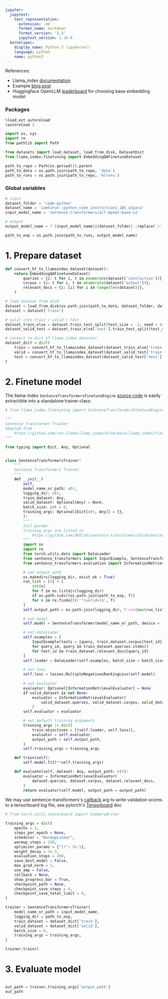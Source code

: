 ```yaml
---
jupyter:
  jupytext:
    text_representation:
      extension: .md
      format_name: markdown
      format_version: '1.3'
      jupytext_version: 1.16.0
  kernelspec:
    display_name: Python 3 (ipykernel)
    language: python
    name: python3
---
```


References:
- Llama_index [documentation](https://docs.llamaindex.ai/en/stable/examples/finetuning/embeddings/finetune_embedding.html#run-embedding-finetuning)
- Example [blog post](https://betterprogramming.pub/fine-tuning-your-embedding-model-to-maximize-relevance-retrieval-in-rag-pipeline-2ea3fa231149)
- Huggingface OpenLLM [leaderboard](https://huggingface.co/spaces/mteb/leaderboard) for choosing base embedding model

### Packages

```python
%load_ext autoreload
%autoreload 2
```

```python
import os, sys
import re
from pathlib import Path

from datasets import load_dataset, load_from_disk, DatasetDict
from llama_index.finetuning import EmbeddingQAFinetuneDataset
```

```python
path_to_repo = Path(os.getcwd()).parent
path_to_data = os.path.join(path_to_repo, 'data')
path_to_runs = os.path.join(path_to_repo, 'mlruns')
```

### Global variables

```python
# input
dataset_folder = 'code-python'
dataset_name = 'iamtarun--python_code_instructions_18k_alpaca'
input_model_name = 'sentence-transformers/all-mpnet-base-v2'
```

```python
# output
output_model_name = f'{input_model_name}@{dataset_folder}'.replace('/', '--')

path_to_exp = os.path.join(path_to_runs, output_model_name)
```

# 1. Prepare dataset

```python
def convert_hf_to_llamaindex_dataset(dataset):
    return EmbeddingQAFinetuneDataset(
        queries = {i: t for i, t in enumerate(dataset['instruction'])},
        corpus = {i: t for i, t in enumerate(dataset['output'])}, 
        relevant_docs = {i: [i] for i in range(len(dataset))},
    )
```

```python
# load dataset from disk
dataset = load_from_disk(os.path.join(path_to_data, dataset_folder, dataset_name))
dataset = dataset['train']

# split into train / valid / test
dataset_train_else = dataset.train_test_split(test_size = .2, seed = 42, shuffle = False)
dataset_valid_test = dataset_train_else['test'].train_test_split(test_size = .5, seed = 42, shuffle = False)

# convert to dict of llama_index datasets
dataset_dict = dict(
    train = convert_hf_to_llamaindex_dataset(dataset_train_else['train']),
    valid = convert_hf_to_llamaindex_dataset(dataset_valid_test['train']),
    test = convert_hf_to_llamaindex_dataset(dataset_valid_test['test']),
)
```

# 2. Finetune model

The llama-index `SentenceTransformersFinetuneEngine` [source code](https://github.com/run-llama/llama_index/blob/main/llama_index/finetuning/embeddings/sentence_transformer.py) is easily extractible into a standalone trainer class:

```python
# from llama_index.finetuning import SentenceTransformersFinetuneEngine
```

```python
"""
Sentence Transformer Trainer.
Adapted from
    https://github.com/run-llama/llama_index/blob/main/llama_index/finetuning/embeddings/sentence_transformer.py
"""

from typing import Dict, Any, Optional


class SentenceTransformersTrainer:
    """
    Sentence Transformers Trainer.
    """
    def __init__(
        self,
        model_name_or_path: str,
        logging_dir: str,
        train_dataset: Any,
        valid_dataset: Optional[Any] = None,
        batch_size: int = 8,
        training_args: Optional[Dict[str, Any]] = {},
        ):
        """
        Init params.
        training_args are listed in 
            https://github.com/UKPLab/sentence-transformers/blob/master/sentence_transformers/SentenceTransformer.py
        """
        import os
        import re
        from torch.utils.data import DataLoader
        from sentence_transformers import InputExample, SentenceTransformer, losses
        from sentence_transformers.evaluation import InformationRetrievalEvaluator

        # set output path
        os.makedirs(logging_dir, exist_ok = True)
        run_list = [0] + [
            int(n)
            for f in os.listdir(logging_dir) 
            if os.path.isdir(os.path.join(path_to_exp, f))
            for n in re.findall(r'^run(\d+)$', f)
        ]
        self.output_path = os.path.join(logging_dir, f'run{max(run_list)+1}')

        # set model
        self.model = SentenceTransformer(model_name_or_path, device = 'cuda')

        # set dataloader
        self.examples = [
            InputExample(texts = [query, train_dataset.corpus[text_id]])
            for query_id, query in train_dataset.queries.items()
            for text_id in train_dataset.relevant_docs[query_id]
        ]
        self.loader = DataLoader(self.examples, batch_size = batch_size)

        # set loss
        self.loss = losses.MultipleNegativesRankingLoss(self.model)
        
        # set evaluator
        evaluator: Optional[InformationRetrievalEvaluator] = None
        if valid_dataset is not None:
            evaluator = InformationRetrievalEvaluator(
                valid_dataset.queries, valid_dataset.corpus, valid_dataset.relevant_docs,
            )
        self.evaluator = evaluator

        # set default training arguments
        training_args |= dict(
            train_objectives = [(self.loader, self.loss)],
            evaluator = self.evaluator,
            output_path = self.output_path,
        )
        self.training_args = training_args

    def train(self):
        self.model.fit(**self.training_args)

    def evaluate(self, dataset: Any, output_path: str):
        evaluator = InformationRetrievalEvaluator(
            dataset.queries, dataset.corpus, dataset.relevant_docs,
        )
        return evaluator(self.model, output_path = output_path)
```

We may use sentence-transformers's [callback](https://github.com/UKPLab/sentence-transformers/blob/master/sentence_transformers/SentenceTransformer.py#L917) arg to write validation scores to a tensorboard log file, see pytorch's [Tensorboard](https://pytorch.org/docs/stable/tensorboard.html) doc

```python
# from torch.utils.tensorboard import SummaryWriter
```

```python
training_args = dict(
    epochs = 2,
    steps_per_epoch = None,
    scheduler = "WarmupLinear",
    warmup_steps = 100,
    optimizer_params = {"lr": 2e-5},
    weight_decay = 1e-3,
    evaluation_steps = 200,
    save_best_model = False,
    max_grad_norm = 1,
    use_amp = False,
    callback = None,
    show_progress_bar = True,
    checkpoint_path = None,
    checkpoint_save_steps = 0,
    checkpoint_save_total_limit = 0,
)
```

```python
trainer = SentenceTransformersTrainer(
    model_name_or_path = input_model_name,
    logging_dir = path_to_exp,
    train_dataset = dataset_dict['train'],
    valid_dataset = dataset_dict['valid'],
    batch_size = 6,
    training_args = training_args,
)
```

```python
trainer.train()
```

# 3. Evaluate model



```python

```

```python
out_path = trainer.training_args['output_path']
out_path
```
